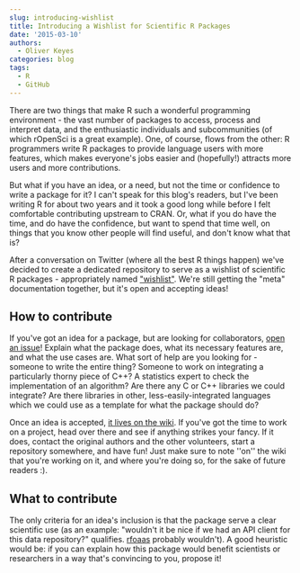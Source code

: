 ```yaml
---
slug: introducing-wishlist
title: Introducing a Wishlist for Scientific R Packages
date: '2015-03-10'
authors:
  - Oliver Keyes
categories: blog
tags:
  - R
  - GitHub
---
```


There are two things that make R such a wonderful programming environment - the vast number of packages to access, process and interpret
data, and the enthusiastic individuals and subcommunities (of which rOpenSci is a great example). One, of course, flows from the other:
R programmers write R packages to provide language users with more features, which makes everyone's jobs easier and (hopefully!)
attracts more users and more contributions.

But what if you have an idea, or a need, but not the time or confidence to write a package for it? I can't speak for this blog's
readers, but I've been writing R for about two years and it took a good long while before I felt comfortable contributing upstream
to CRAN. Or, what if you do have the time, and do have the confidence, but want to spend that time well, on things that you know
other people will find useful, and don't know what that is?

After a conversation on Twitter (where all the best R things happen) we've decided to create a dedicated repository to serve as
a wishlist of scientific R packages - appropriately named ["wishlist"](https://github.com/ropensci/wishlist). We're still getting the
"meta" documentation together, but it's open and accepting ideas!

## How to contribute
If you've got an idea for a package, but are looking for collaborators, [open an issue](https://github.com/ropensci/wishlist/issues)! Explain what the package does, what its necessary features are, and what the use cases are. What sort of help are you looking for - someone to write the entire thing? Someone to work on integrating a particularly thorny piece of C++? A statistics expert to check the
implementation of an algorithm? Are there any C or C++ libraries we could integrate? Are there libraries in other, less-easily-integrated
languages which we could use as a template for what the package should do?

Once an idea is accepted, [it lives on the wiki](https://github.com/ropensci/wishlist/wiki). If you've got the time to work on a project,
head over there and see if anything strikes your fancy. If it does, contact the original authors and the other volunteers, start a
repository somewhere, and have fun! Just make sure to note ''on'' the wiki that you're working on it, and where you're doing so,
for the sake of future readers :).

## What to contribute
The only criteria for an idea's inclusion is that the package serve a clear scientific use (as an example:
"wouldn't it be nice if we had an API client for this data repository?" qualifies. [rfoaas](http://cran.r-project.org/web/packages/rfoaas/index.html) probably wouldn't). A good heuristic would be: if you can explain how this package would benefit scientists or
researchers in a way that's convincing to you, propose it!
